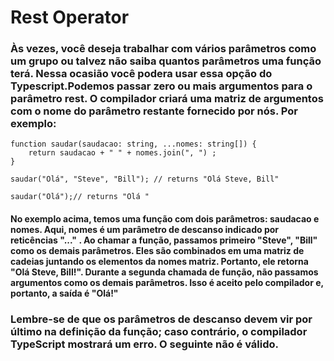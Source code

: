 # Rest Operator
### Às vezes, você deseja trabalhar com vários parâmetros como um grupo ou talvez não saiba quantos parâmetros uma função terá. Nessa ocasião você podera usar essa opção do Typescript.Podemos passar zero ou mais argumentos para o parâmetro rest. O compilador criará uma matriz de argumentos com o nome do parâmetro restante fornecido por nós. Por exemplo:
```
function saudar(saudacao: string, ...nomes: string[]) {
    return saudacao + " " + nomes.join(", ") ;
}

saudar("Olá", "Steve", "Bill"); // returns "Olá Steve, Bill"

saudar("Olá");// returns "Olá "

```
#### No exemplo acima, temos uma função com dois parâmetros: saudacao e nomes. Aqui, nomes é um parâmetro de descanso indicado por reticências "..." . Ao chamar a função, passamos primeiro "Steve", "Bill" como os demais parâmetros. Eles são combinados em uma matriz de cadeias juntando os elementos da nomes matriz. Portanto, ele retorna "Olá Steve, Bill!". Durante a segunda chamada de função, não passamos argumentos como os demais parâmetros. Isso é aceito pelo compilador e, portanto, a saída é "Olá!"
### Lembre-se de que os parâmetros de descanso devem vir por último na definição da função; caso contrário, o compilador TypeScript mostrará um erro. O seguinte não é válido.

